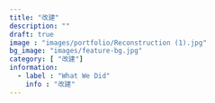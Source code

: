 ```yaml
---
title: "改建"
description: ""
draft: true
image : "images/portfolio/Reconstruction (1).jpg"
bg_image: "images/feature-bg.jpg"
category: [ "改建"]
information:
  - label : "What We Did"
    info : "改建"
---
```



